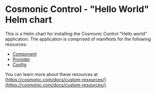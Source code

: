 # Cosmonic Control - "Hello World" Helm chart

This is a Helm chart for installing the Cosmonic Control "Hello world" application. The application is comprised of manifests for the following resources:

- [Component](https://cosmonic.com/docs/custom-resources/#component)
- [Provider](https://cosmonic.com/docs/custom-resources/#provider)
- [Config](https://cosmonic.com/docs/custom-resources/#config)

You can learn more about these resources at [https://cosmonic.com/docs/custom-resources/](https://cosmonic.com/docs/custom-resources/).